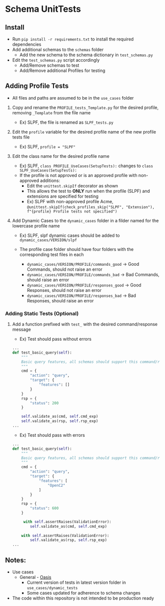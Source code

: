 
# Schema UnitTests

## Install
- Run `pip install -r requirements.txt` to install the required dependencies
- Add additional schemas to the `schemas` folder
	- Add the new schema to the schema dictionary in `test_schemas.py`
- Edit the `test_schemas.py` script accordingly
	- Add/Remove schemas to test
	- Add/Remove additional Profiles for testing

## Adding Profile Tests
- All files and paths are assumed to be in the `use_cases` folder

1. Copy and rename the `PROFILE_tests_Template.py` for the desired profile, removing `_Template` from the file name
	- Ex) SLPF, the file is renamed as `SLPF_tests.py`

2. Edit the `profile` variable for the desired profile name of the new profile tests file
	- Ex) SLPF, `profile = "SLPF"`

3. Edit the class name for the desired profile name
	- Ex) SLPF, `class PROFILE_UseCases(SetupTests):` changes to `class SLPF_UseCases(SetupTests):`
	- If the profile is not approved or is an approved profile with non-approved additions:
		- Edit the `unittest.skipIf` decorator as shown
		- This allows the test to __ONLY__ run when the profile (SLPF) and extensions are specified for testing
		- Ex) SLPF with non-approved profile Acme, `@unittest.skipIf(check_profiles_skip("SLPF", "Extension"), f"{profile} Profile tests not specified")`

4. Add Dynamic Cases to the `dynamic_cases` folder in a filder named for the lowercase profile name
	- Ex) SLPF, slpf dynamic cases should be added to `dynamic_cases/VERSION/slpf`
	
	- The profile case folder should have four folders with the corresponding test files in each
		- `dynamic_cases/VERSION/PROFILE/commands_good` -> Good Commands, should not raise an error
		- `dynamic_cases/VERSION/PROFILE/commands_bad` -> Bad Commands, should raise an error
		- `dynamic_cases/VERSION/PROFILE/responses_good` -> Good Responses, should not raise an error
		- `dynamic_cases/VERSION/PROFILE/responses_bad` -> Bad Responses, should raise an error
	 

### Adding Static Tests (Optional)
1. Add a function prefixed with `test_` with the desired command/response message
	
	- Ex) Test should pass without errors
	
	```python
	...
    def test_basic_query(self):
        """
        Basic query features, all schemas should support this command/response pair
        """
        cmd = {
            "action": "query",
            "target": {
                "features": []
            }
        }
        rsp = {
            "status": 200
        }

        self.validate_as(cmd, self.cmd_exp)
        self.validate_as(rsp, self.rsp_exp)
    ...
	```
	
	- Ex) Test should pass with errors
	
	```python
	...
    def test_basic_query(self):
        """
        Basic query features, all schemas should support this command/response pair
        """
        cmd = {
            "action": "query",
            "target": {
                "features": [
                    "OpenC2"
                ]
            }
        }
        rsp = {
            "status": 600
        }

		 with self.assertRaises(ValidationError):
            self.validate_as(cmd, self.cmd_exp)
        
        with self.assertRaises(ValidationError):
	        self.validate_as(rsp, self.rsp_exp)
    ...
	```


## Notes:
- Use cases
    - General - [Oasis](https://github.com/oasis-tcs/openc2-usecases)
        - Current version of tests in latest version folder in `use_cases/dynamic_tests` 
	    - Some cases updated for adherence to schema changes
- The code within this repository is not intended to be production ready 